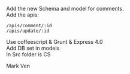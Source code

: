 Add the new Schema and model for comments. <br>
Add the apis: <br>

	/apis/comment/:id 
	/apis/update/:id 
	
Use coffeescript & Grunt & Express 4.0 <br>
Add DB set in models <br>
In Src folder is CS <br>


Mark Ven
